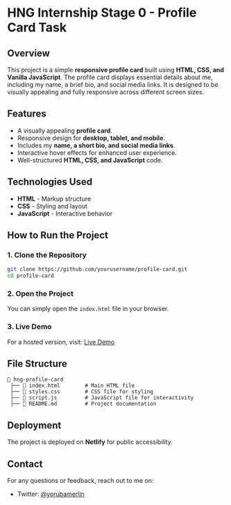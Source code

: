 # HNG Internship Stage 0 - Profile Card Task

## Overview
This project is a simple **responsive profile card** built using **HTML, CSS, and Vanilla JavaScript**. The profile card displays essential details about me, including my name, a brief bio, and social media links. It is designed to be visually appealing and fully responsive across different screen sizes.

## Features
- A visually appealing **profile card**.
- Responsive design for **desktop, tablet, and mobile**.
- Includes my **name, a short bio, and social media links**.
- Interactive hover effects for enhanced user experience.
- Well-structured **HTML, CSS, and JavaScript** code.

## Technologies Used
- **HTML** - Markup structure
- **CSS** - Styling and layout
- **JavaScript** - Interactive behavior

## How to Run the Project

### 1. Clone the Repository
```bash
git clone https://github.com/yourusername/profile-card.git
cd profile-card
```

### 2. Open the Project
You can simply open the `index.html` file in your browser.

### 3. Live Demo
For a hosted version, visit: [Live Demo](https://hng-stage-zero.netlify.com)

## File Structure
```
📂 hng-profile-card
 ├── 📄 index.html        # Main HTML file
 ├── 📄 styles.css        # CSS file for styling
 ├── 📄 script.js         # JavaScript file for interactivity
 ├── 📄 README.md         # Project documentation
```

## Deployment
The project is deployed on **Netlify** for public accessibility.

## Contact
For any questions or feedback, reach out to me on:
- Twitter: [@yorubamerlin](https://twitter.com/yorubamerlin_)

